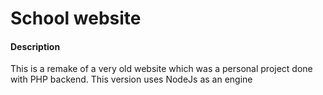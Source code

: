 # School website
#### Description
This is a remake of a very old website which was a personal project done with PHP backend. This version uses NodeJs as an engine

